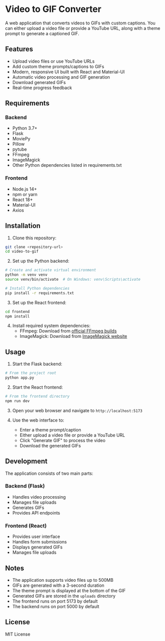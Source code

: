 # Video to GIF Converter

A web application that converts videos to GIFs with custom captions. You can either upload a video file or provide a YouTube URL, along with a theme prompt to generate a captioned GIF.

## Features

- Upload video files or use YouTube URLs
- Add custom theme prompts/captions to GIFs
- Modern, responsive UI built with React and Material-UI
- Automatic video processing and GIF generation
- Download generated GIFs
- Real-time progress feedback

## Requirements

### Backend
- Python 3.7+
- Flask
- MoviePy
- Pillow
- pytube
- FFmpeg
- ImageMagick
- Other Python dependencies listed in requirements.txt

### Frontend
- Node.js 14+
- npm or yarn
- React 18+
- Material-UI
- Axios

## Installation

1. Clone this repository:
```bash
git clone <repository-url>
cd video-to-gif
```

2. Set up the Python backend:
```bash
# Create and activate virtual environment
python -m venv venv
source venv/bin/activate  # On Windows: venv\Scripts\activate

# Install Python dependencies
pip install -r requirements.txt
```

3. Set up the React frontend:
```bash
cd frontend
npm install
```

4. Install required system dependencies:
   - FFmpeg: Download from [official FFmpeg builds](https://github.com/BtbN/FFmpeg-Builds/releases)
   - ImageMagick: Download from [ImageMagick website](https://imagemagick.org/script/download.php)

## Usage

1. Start the Flask backend:
```bash
# From the project root
python app.py
```

2. Start the React frontend:
```bash
# From the frontend directory
npm run dev
```

3. Open your web browser and navigate to `http://localhost:5173`

4. Use the web interface to:
   - Enter a theme prompt/caption
   - Either upload a video file or provide a YouTube URL
   - Click "Generate GIF" to process the video
   - Download the generated GIFs

## Development

The application consists of two main parts:

### Backend (Flask)
- Handles video processing
- Manages file uploads
- Generates GIFs
- Provides API endpoints

### Frontend (React)
- Provides user interface
- Handles form submissions
- Displays generated GIFs
- Manages file uploads

## Notes

- The application supports video files up to 500MB
- GIFs are generated with a 3-second duration
- The theme prompt is displayed at the bottom of the GIF
- Generated GIFs are stored in the `uploads` directory
- The frontend runs on port 5173 by default
- The backend runs on port 5000 by default

## License

MIT License 